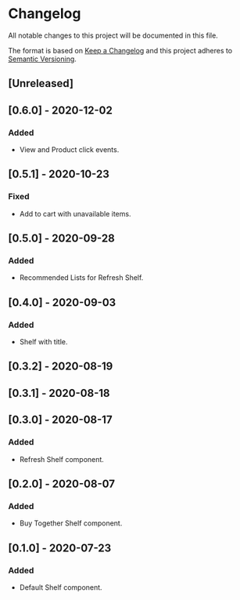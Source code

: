# Changelog

All notable changes to this project will be documented in this file.

The format is based on [Keep a Changelog](http://keepachangelog.com/en/1.0.0/)
and this project adheres to [Semantic Versioning](http://semver.org/spec/v2.0.0.html).

## [Unreleased]

## [0.6.0] - 2020-12-02

### Added
- View and Product click events.

## [0.5.1] - 2020-10-23

### Fixed

- Add to cart with unavailable items.

## [0.5.0] - 2020-09-28

### Added

- Recommended Lists for Refresh Shelf.

## [0.4.0] - 2020-09-03

### Added

- Shelf with title.

## [0.3.2] - 2020-08-19

## [0.3.1] - 2020-08-18

## [0.3.0] - 2020-08-17

### Added

- Refresh Shelf component.

## [0.2.0] - 2020-08-07

### Added

- Buy Together Shelf component.

## [0.1.0] - 2020-07-23

### Added

- Default Shelf component.
